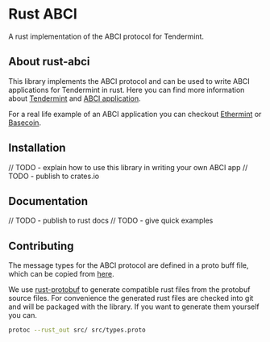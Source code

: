 # Rust ABCI
A rust implementation of the ABCI protocol for Tendermint.

## About rust-abci
This library implements the ABCI protocol and can be used to write ABCI applications for Tendermint in rust.
Here you can find more information about [Tendermint](https://github.com/tendermint/tendermint) and [ABCI application](https://github.com/tendermint/abci).

For a real life example of an ABCI application you can checkout [Ethermint](https://github.com/tendermint/ethermint) or [Basecoin](https://github.com/tendermint/basecoin).

## Installation
// TODO - explain how to use this library in writing your own ABCI app
// TODO - publish to crates.io

## Documentation
// TODO - publish to rust docs
// TODO - give quick examples

## Contributing
The message types for the ABCI protocol are defined in a proto buff file, which can be copied from [here](https://github.com/tendermint/abci/blob/master/types/types.proto).

We use [rust-protobuf](https://github.com/stepancheg/rust-protobuf) to generate compatible rust files from the protobuf
source files. For convenience the generated rust files are checked into git and will be packaged with the library. If you
want to generate them yourself you can.
```bash
protoc --rust_out src/ src/types.proto
```
